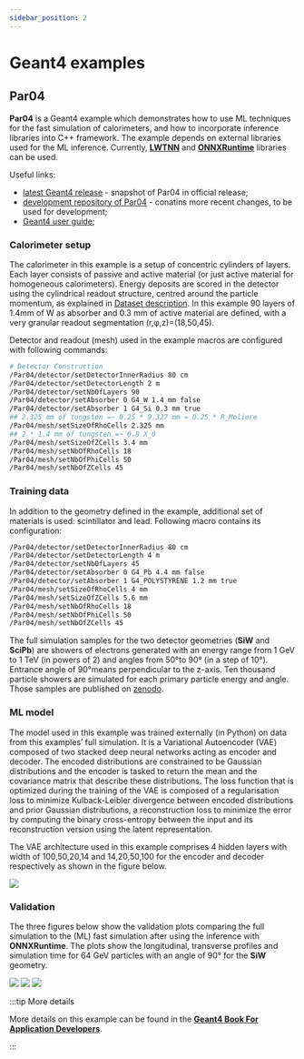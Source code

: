 ```yaml
---
sidebar_position: 2
---
```


# Geant4 examples

## Par04

**Par04** is a Geant4 example which demonstrates how to use ML techniques for the fast simulation of calorimeters, and how to incorporate inference libraries into C++ framework. The example depends on external libraries used for the ML inference. Currently, **[LWTNN](https://github.com/lwtnn/lwtnn)** and **[ONNXRuntime](https://github.com/microsoft/onnxruntime)** libraries can be used.

Useful links:
- [latest Geant4 release](https://gitlab.cern.ch/geant4/geant4/-/tree/master/examples/extended/parameterisations/Par04) - snapshot of Par04 in official release;
- [development repository of Par04](https://gitlab.cern.ch/azaborow/geant4_par04) - conatins more recent changes, to be used for development;
- [Geant4 user guide](https://geant4-userdoc.web.cern.ch/UsersGuides/ForApplicationDeveloper/html/Examples/extended/Par04.html#par04);


### Calorimeter setup

The calorimeter in this example is a setup of concentric cylinders of layers. Each layer consists of passive and active material (or just active material for homogeneous calorimeters). Energy deposits are scored in the detector using the cylindrical readout structure, centred around the particle momentum, as explained in [Dataset description](docs/ML_Model/00_workflow#dataset-description). In this example 90 layers of 1.4mm of W as absorber and 0.3 mm of active material are defined, with a very granular readout segmentation (r,&phi;,z)=(18,50,45).

Detector and readout (mesh) used in the example macros are configured with following commands:

```bash
# Detector Construction
/Par04/detector/setDetectorInnerRadius 80 cm
/Par04/detector/setDetectorLength 2 m
/Par04/detector/setNbOfLayers 90
/Par04/detector/setAbsorber 0 G4_W 1.4 mm false
/Par04/detector/setAbsorber 1 G4_Si 0.3 mm true
## 2.325 mm of tungsten =~ 0.25 * 9.327 mm = 0.25 * R_Moliere
/Par04/mesh/setSizeOfRhoCells 2.325 mm
## 2 * 1.4 mm of tungsten =~ 0.8 X_0
/Par04/mesh/setSizeOfZCells 3.4 mm
/Par04/mesh/setNbOfRhoCells 18
/Par04/mesh/setNbOfPhiCells 50
/Par04/mesh/setNbOfZCells 45
```

### Training data

In addition to the geometry defined in the example, additional set of materials is used: scintillator and lead. Following macro contains its configuration:

```bash
/Par04/detector/setDetectorInnerRadius 80 cm
/Par04/detector/setDetectorLength 4 m
/Par04/detector/setNbOfLayers 45
/Par04/detector/setAbsorber 0 G4_Pb 4.4 mm false
/Par04/detector/setAbsorber 1 G4_POLYSTYRENE 1.2 mm true
/Par04/mesh/setSizeOfRhoCells 4 mm
/Par04/mesh/setSizeOfZCells 5.6 mm
/Par04/mesh/setNbOfRhoCells 18
/Par04/mesh/setNbOfPhiCells 50
/Par04/mesh/setNbOfZCells 45
```

The full simulation samples for the two detector geometries (**SiW** and **SciPb**) are showers of electrons generated with an energy range from 1 GeV to 1 TeV (in powers of 2) and angles from 50&deg;to 90&deg; (in a step of 10&deg;). Entrance angle of 90&deg;means perpendicular to the z-axis. Ten thousand particle showers are simulated for each primary particle energy and angle. Those samples are published on [zenodo](https://zenodo.org/record/6082201).

### ML model 

The model used in this example was trained externally (in Python) on data from this examples’ full simulation. It is a Variational Autoencoder (VAE) composed of two stacked deep neural networks acting as encoder and decoder. The encoded distributions are constrained to be Gaussian distributions and the encoder is tasked to return the mean and the covariance matrix that describe these distributions. The loss function that is optimized during the training of the VAE is composed of a regularisation loss to minimize Kulback-Leibler divergence between encoded distributions and prior Gaussian distributions, a reconstruction loss to minimize the error by computing the binary cross-entropy between the input and its reconstruction version using the latent representation.

The VAE architecture used in this example comprises 4 hidden layers with width of 100,50,20,14 and 14,20,50,100 for the encoder and decoder respectively as shown in the figure below.

![](/img/Geant4_Inference/Geant4_examples/Par04_MLModel.png)


### Validation

The three figures below show the validation plots comparing the full simulation to the (ML) fast simulation after using the inference with **ONNXRuntime**. The plots show the longitudinal, transverse profiles and simulation time for 64 GeV particles with an angle of 90&deg; for the **SiW** geometry.

![](/img/Geant4_Inference/Geant4_examples/Par04_LongProfile.png)
![](/img/Geant4_Inference/Geant4_examples/Par04_LatProfile.png)
![](/img/Geant4_Inference/Geant4_examples/Par04_SimTime.png)

:::tip More details

More details on this example can be found in the **[Geant4 Book For Application Developers](https://geant4-userdoc.web.cern.ch/UsersGuides/ForApplicationDeveloper/html/Examples/extended/Par04.html#par04)**.

:::


